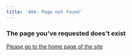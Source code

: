```yaml
---
title: '404: Page not found'
---
```


### The page you've requested does't exist

[Please go to the home page of the site](/)

